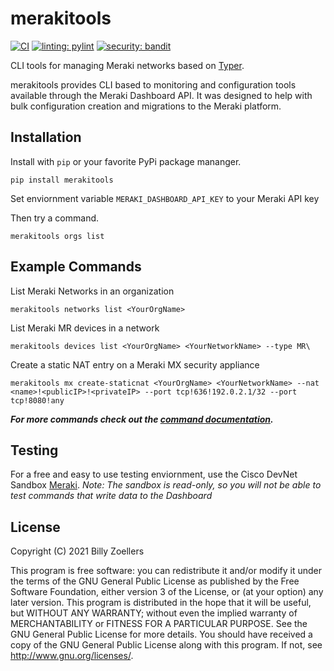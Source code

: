 # merakitools
[![CI](https://github.com/billyzoellers/merakitools/actions/workflows/ci.yml/badge.svg?branch=main)](https://github.com/billyzoellers/merakitools/actions/workflows/ci.yml)
[![linting: pylint](https://img.shields.io/badge/linting-pylint-yellowgreen)](https://github.com/PyCQA/pylint)
[![security: bandit](https://img.shields.io/badge/security-bandit-yellow.svg)](https://github.com/PyCQA/bandit)

CLI tools for managing Meraki networks based on [Typer](https://typer.tiangolo.com/).

merakitools provides CLI based to monitoring and configuration tools available through the Meraki
Dashboard API. It was designed to help with bulk configuration creation and migrations to the Meraki platform.

## Installation
Install with `pip` or your favorite PyPi package mananger.
```
pip install merakitools
```

Set enviornment variable `MERAKI_DASHBOARD_API_KEY` to your Meraki API key

Then try a command.
```
merakitools orgs list
```

## Example Commands
List Meraki Networks in an organization
```
merakitools networks list <YourOrgName>
```

List Meraki MR devices in a network
```
merakitools devices list <YourOrgName> <YourNetworkName> --type MR\
```

Create a static NAT entry on a Meraki MX security appliance
```
merakitools mx create-staticnat <YourOrgName> <YourNetworkName> --nat <name>!<publicIP>!<privateIP> --port tcp!636!192.0.2.1/32 --port tcp!8080!any
```

***For more commands check out the [command documentation](COMMANDS.md).***

## Testing
For a free and easy to use testing enviornment, use the Cisco DevNet Sandbox [Meraki](https://developer.cisco.com/docs/sandbox/#!networking/meraki).
*Note: The sandbox is read-only, so you will not be able to test commands that write data to the Dashboard*

## License
Copyright (C) 2021  Billy Zoellers

This program is free software: you can redistribute it and/or modify it under the terms of the GNU General Public License as published by the Free Software Foundation, either version 3 of the License, or (at your option) any later version.
This program is distributed in the hope that it will be useful, but WITHOUT ANY WARRANTY; without even the implied warranty of MERCHANTABILITY or FITNESS FOR A PARTICULAR PURPOSE. See the GNU General Public License for more details.
You should have received a copy of the GNU General Public License along with this program. If not, see <http://www.gnu.org/licenses/>.
